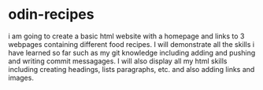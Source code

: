 # odin-recipes
i am going to create a basic html website with a homepage and links to 3
webpages containing different food recipes.
I will demonstrate all the skills i have learned so far such as my git 
knowledge including adding and pushing and writing commit messagages.
I will also display all my html skills including creating headings, lists
paragraphs, etc. and also adding links and images.
